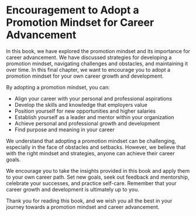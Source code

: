 Encouragement to Adopt a Promotion Mindset for Career Advancement
========================================================================================

In this book, we have explored the promotion mindset and its importance for career advancement. We have discussed strategies for developing a promotion mindset, navigating challenges and obstacles, and maintaining it over time. In this final chapter, we want to encourage you to adopt a promotion mindset for your own career growth and development.

By adopting a promotion mindset, you can:

* Align your career with your personal and professional aspirations
* Develop the skills and knowledge that employers value
* Position yourself for new opportunities and higher salaries
* Establish yourself as a leader and mentor within your organization
* Achieve personal and professional growth and development
* Find purpose and meaning in your career

We understand that adopting a promotion mindset can be challenging, especially in the face of obstacles and setbacks. However, we believe that with the right mindset and strategies, anyone can achieve their career goals.

We encourage you to take the insights provided in this book and apply them to your own career path. Set new goals, seek out feedback and mentorship, celebrate your successes, and practice self-care. Remember that your career growth and development is ultimately up to you.

Thank you for reading this book, and we wish you all the best in your journey towards a promotion mindset and career advancement.
